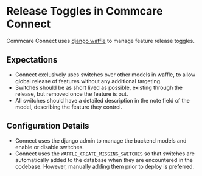 # Release Toggles in Commcare Connect

Commcare Connect uses [django waffle](https://waffle.readthedocs.io/en/stable/) to manage feature release toggles.

## Expectations

- Connect exclusively uses switches over other models in waffle, to allow global release of features without any additional targeting.
- Switches should be as short lived as possible, existing through the release, but removed once the feature is out.
- All switches should have a detailed description in the note field of the model, describing the feature they control.

## Configuration Details

- Connect uses the django admin to manage the backend models and enable or disable switches.
- Connect uses the `WAFFLE_CREATE_MISSING_SWITCHES` so that switches are automatically added to the database when they are encountered in the codebase. However, manually adding them prior to deploy is preferred.

